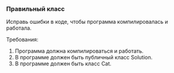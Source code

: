 
### Правильный класс

Исправь ошибки в коде, чтобы программа компилировалась и работала.


Требования:
1.	Программа должна компилироваться и работать.
2.	В программе должен быть публичный класс Solution.
3.	В программе должен быть класс Cat.


